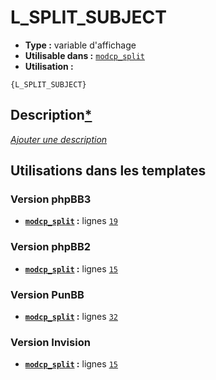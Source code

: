 # L_SPLIT_SUBJECT
* __Type :__ variable d'affichage
* __Utilisable dans :__ [`modcp_split`](../tpl/modcp_split.md#readme)
* __Utilisation :__

```smarty
{L_SPLIT_SUBJECT}
```

## Description[*](https://fa-tvars.appspot.com/var/L_SPLIT_SUBJECT)
[*Ajouter une description*](https://fa-tvars.appspot.com/var/L_SPLIT_SUBJECT)

## Utilisations dans les templates

### Version phpBB3
* __[`modcp_split`](../tpl/modcp_split.md#readme) :__ lignes [`19`](../src/prosilver/modcp_split.tpl#L19)

### Version phpBB2
* __[`modcp_split`](../tpl/modcp_split.md#readme) :__ lignes [`15`](../src/subsilver/modcp_split.tpl#L15)

### Version PunBB
* __[`modcp_split`](../tpl/modcp_split.md#readme) :__ lignes [`32`](../src/punbb/modcp_split.tpl#L32)

### Version Invision
* __[`modcp_split`](../tpl/modcp_split.md#readme) :__ lignes [`15`](../src/invision/modcp_split.tpl#L15)

